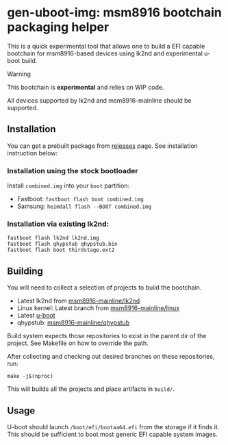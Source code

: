 # gen-uboot-img: msm8916 bootchain packaging helper

This is a quick experimental tool that allows one to build a EFI capable bootchain
for msm8916-based devices using lk2nd and experimental u-boot build.

> [!WARNING]
> This bootchain is **experimental** and relies on WIP code.

All devices supported by lk2nd and msm8916-mainline should be supported.

## Installation

You can get a prebuilt package from [releases](https://github.com/msm8916-mainline/gen-uboot-img/releases) page.
See installation instruction below:

### Installation using the stock bootloader

Install `combined.img` into your `boot` partition:

 - Fastboot: `fastboot flash boot combined.img`
 - Samsung: `heimdall flash --BOOT combined.img`

### Installation via existing lk2nd:

```
fastboot flash lk2nd lk2nd.img
fastboot flash qhypstub qhypstub.bin
fastboot flash boot thirdstage.ext2
```

## Building

You will need to collect a selection of projects to build the bootchain.

- Latest lk2nd from [msm8916-mainline/lk2nd](https://github.com/msm8916-mainline/lk2nd)
- Linux kernel: Latest branch from [msm8916-mainline/linux](https://github.com/msm8916-mainline/linux)
- Latest [u-boot](https://source.denx.de/u-boot/u-boot)
- qhypstub: [msm8916-mainline/qhypstub](https://github.com/msm8916-mainline/qhypstub)

Build system expects those repositories to exist in the parent dir of the project.
See Makefile on how to override the path.

After collecting and checking out desired branches on these repositories, run:

```
make -j$(nproc)
```

This will builds all the projects and place artifacts in `build/`.

## Usage

U-boot should launch `/boot/efi/bootaa64.efi` from the storage if it finds it.
This should be sufficient to boot most generic EFI capable system images.
